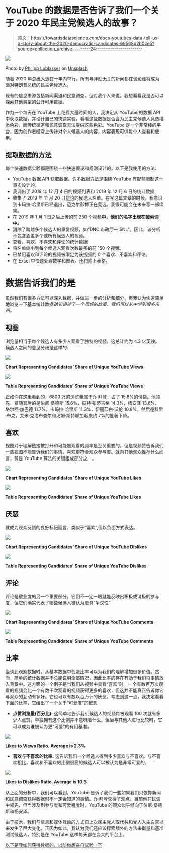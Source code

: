 # YouTube 的数据是否告诉了我们一个关于 2020 年民主党候选人的故事？

> 原文：<https://towardsdatascience.com/does-youtubes-data-tell-us-a-story-about-the-2020-democratic-candidates-69568d2b0ce5?source=collection_archive---------24----------------------->

![](img/98d2bcd14ce184c098f018172aab4df4.png)

Photo by [Philipp Lublasser](https://unsplash.com/@philu?utm_source=medium&utm_medium=referral) on [Unsplash](https://unsplash.com?utm_source=medium&utm_medium=referral)

随着 2020 年总统大选在一年内举行，所有与弹劾无关的新闻都在谈论谁将成为面对特朗普总统的民主党候选人。

现有的信息来源包括新闻渠道和民意调查，但对我个人来说，我想看看我是否可以探索其他类型的公开可用数据。

作为一个每天在 YouTube 上花费大量时间的人，我决定从 YouTube 的数据 API 中获取数据，并设计自己的快速实验，看看这些数据是否会为民主党候选人竞选增添色彩，而传统渠道和民意调查无法提供这些色彩。YouTube 是一个非常棒的平台，因为创作者经常上传针对个人候选人的内容，内容表现可供每个人查看和使用。

## 提取数据的方法

每个快速数据实验都是围绕一些快速假设和规则设计的。以下是我使用的方法:

*   [YouTube 数据 API](https://developers.google.com/youtube/v3) 获取数据。许多数据方法是围绕 YouTube 有配额限制这一事实设计的。
*   我调出了 2019 年 12 月 4 日的视频列表和 2019 年 12 月 6 日的统计数据
*   收集了 2019 年 11 月 20 日[辩论](https://ballotpedia.org/Democratic_presidential_primary_debate_(November_20,_2019))的候选人名单。在写这篇文章的时候，我意识到卡玛拉·哈里斯已经退出，迈克尔彭博正在竞选。我很可能会在未来写一部续集。
*   在 2019 年 1 月 1 日之后上传的前 250 个视频**中，他们的名字出现在搜索词中。**
*   消除了跨越多个候选人的重复视频，如“DNC 市政厅— SNL”。因此，该分析不包含涵盖多个或所有候选人的视频。
*   查看、喜欢、不喜欢和评论的统计数据
*   将名单缩小到每个候选人观看次数最多的前 150 个视频。
*   已禁用喜欢和评论的视频被限定为该视频的 0 个喜欢、不喜欢和评论。
*   在 Excel 中快速处理数学和图表。还将附上表格。

# 数据告诉我们的是

虽然我们有很多方法可以深入数据，并做进一步的分析和细分，但我认为快速简单地浏览一下基本统计数据*确实讲述了一个很好的故事，我们可以从中学到很多东西。*

## 视图

浏览量相当于每个候选人有多少人观看了独特的视频。这总计约为 4.3 亿英镑。候选人之间的意见分歧是这样的:

![](img/1e7f6399dba1fd65411359c26eb61b4b.png)

**Chart Representing Candidates’ Share of Unique YouTube Views**

![](img/c9d33c2064bd301716a7e2927a9358de.png)

**Table Representing Candidates’ Share of Unique YouTube Views**

正如你在这里看到的，6800 万的浏览量属于乔·拜登，占了 15.8%的份额。他领先，紧随其后的是伯尼·桑德斯 15.6%，皮特·布蒂吉格 14.3%，杨安泽 13.6%，塔尔西·加巴德 11.7%，卡玛拉·哈里斯 11.3%，伊丽莎白·沃伦 10.8%，然后是科里·布克，艾米·克洛布查尔和汤姆·斯特耶加起来约 7%的显著下降。

## 喜欢

视图对于理解链接被打开和可能被观看的频率是至关重要的，但是视频赞告诉我们一些视图不能告诉我们的事情。喜欢更符合观众参与度。就向其他观众推荐什么而言，赞是 YouTube 算法的关键组成部分之一。

![](img/c974118dfde5371d85a918b49bf7847e.png)

**Chart Representing Candidates’ Share of Unique YouTube Likes**

![](img/71ac1fdaa06e13b7d4322758a5ffcd46.png)

**Table Representing Candidates’ Share of Unique YouTube Likes**

## 厌恶

就成为观众反馈的良好标记而言，类似于“喜欢”,但以负面方式表达。

![](img/be6ca424fd1dd38c51c4c489a770999d.png)

**Chart Representing Candidates’ Share of Unique YouTube Dislikes**

![](img/b055326cb4ad942199ee351877e15593.png)

**Table Representing Candidates’ Share of Unique YouTube Dislikes**

## 评论

评论是敬业度的另一个重要部分。它们不一定一眼就能反映出积极或消极的参与度，但它们确实代表了哪些候选人被认为更具“争议性”

![](img/7fea548ef2a4bab32ddbb286928d0944.png)

**Chart Representing Candidates’ Share of Unique YouTube Comments**

![](img/681f911940efc7aaecd80882a364f10a.png)

**Table Representing Candidates’ Share of Unique YouTube Comments**

## 比率

当谈到观察数据时，从基本数据中创造比率可以为我们的理解增加很多价值。然而，简单的统计数据并不总能说明全部情况，因此比率的存在有助于我们将事情放入背景中。这方面的一个例子是当我们从视频中查看“喜欢”时。一个有数百万次观看的视频会比一个有数千次观看的视频获得更多的喜欢，但这并不能真正告诉你它与观众的互动有多好。它也可以有数以百万计的厌恶。考虑到这一点，我决定看看下面的比率，它给出了一个关于“可爱度”的概念

*   **点赞浏览量(百分比):** 这简单地告诉我们候选人的视频每被观看 100 次就有多少人点赞。单独拥有这个比例并不意味着什么，但当与其他人进行比较时，它可以成为谁被认为更“可爱”的有用基准。

![](img/cd7ee97e5eb750d6c706f66f56ef9e8e.png)

**Likes to Views Ratio. Average is 2.3%**

*   **喜欢与不喜欢的比率:** 这告诉我们一个候选人得到多少喜欢与不喜欢。与不喜欢相比，喜欢和不喜欢的比例很高的候选人可以被认为是非常可爱的。

![](img/8373a09c5669e60cad57d4c4ded7586b.png)

**Likes to Dislikes Ratio. Average is 10.3**

从上面的分析中，我们可以看到，YouTube 告诉了我们一些如果我们只依靠新闻和民意调查获得数据时不一定会知道的事情。乔·拜登获得了观点，目前他在民调中领先，但当涉及到参与度和可爱程度时，YouTube 的观众似乎倾向于伯尼·桑德斯和杨安泽。

由于技术，我们与信息和媒体互动的方式自上次民主党人取代共和党人入主白宫以来发生了巨大变化。正因为如此，我认为我们还应该探索额外的方法来衡量和基准测试候选人，特别是在 YouTube 这样每天都在变大的平台上。

[以下是我如何获得数据的，以防你想亲自试验一下](https://gist.github.com/bryfeng/79c391fd6cede4fe0ea0bcc7675b85f9)